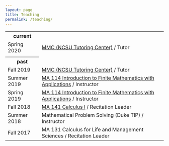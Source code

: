 ```yaml
---
layout: page
title: Teaching
permalink: /teaching/
---
```


<table class="teaching">
<tr>
   <th>current</th>
</tr>
<tr>
   <td>Spring 2020</td>
   <td><a href="https://math.sciences.ncsu.edu/undergraduate/courses-faq/math-multimedia-center/">MMC (NCSU Tutoring Center)</a>
   / Tutor</td>
</tr>
<tr>
   <td></td>
   <td></td>
</tr>
<tr>
   <th>past</th>
</tr>
<tr>
   <td>Fall 2019</td>
   <td><a href="https://math.sciences.ncsu.edu/undergraduate/courses-faq/math-multimedia-center/">MMC (NCSU Tutoring Center)</a>
   / Tutor</td>
</tr>
<tr>
   <td>Summer 2019</td>
   <td><a href="2019/SU/114">MA 114 Introduction to Finite Mathematics with Applications</a>
   / Instructor</td>
</tr>
<tr>
   <td>Spring 2019</td>
   <td><a href="2019/SP/114">MA 114 Introduction to Finite Mathematics with Applications</a>
   / Instructor</td>
</tr>
<tr>
   <td>Fall 2018</td>
   <td><a href="2018/FA/141">MA 141 Calculus I</a>
   / Recitation Leader</td>
</tr>
<tr>
   <td>Summer 2018</td>
   <td>Mathematical Problem Solving (Duke TIP)
   / Instructor</td>
</tr>
<tr>
   <td>Fall 2017</td>
   <td>MA 131 Calculus for Life and Management Sciences
   / Recitation Leader</td>
</tr>
</table>
